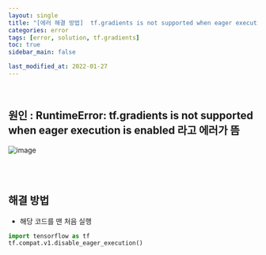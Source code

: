 ```yaml
---
layout: single
title: "[에러 해결 방법]  tf.gradients is not supported when eager execution is enabled 일때"
categories: error
tags: [error, solution, tf.gradients]
toc: true
sidebar_main: false

last_modified_at: 2022-01-27
---
```


<br>

## 원인 : RuntimeError: tf.gradients is not supported when eager execution is enabled 라고 에러가 뜸

![image](https://user-images.githubusercontent.com/78655692/151295186-5bf84602-eb91-41e9-9670-0838027de230.png)

<br>
<br>

## 해결 방법

- 해당 코드를 맨 처음 실행

```python
import tensorflow as tf
tf.compat.v1.disable_eager_execution()
```
